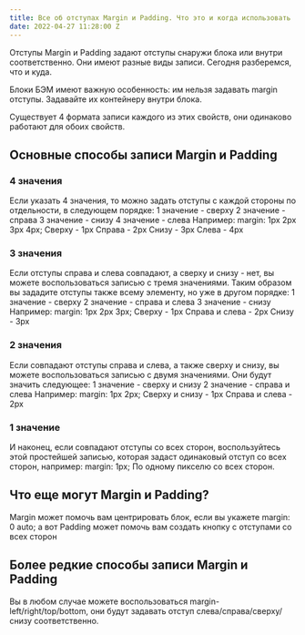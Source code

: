 ```yaml
---
title: Все об отступах Margin и Padding. Что это и когда использовать
date: 2022-04-27 11:28:00 Z
---
```


Отступы Margin и Padding задают отступы снаружи блока или внутри соответственно. Они имеют разные виды записи. Сегодня разберемся, что и куда.

> 
Блоки БЭМ имеют важную особенность: им нельзя задавать margin отступы. Задавайте их контейнеру внутри блока.


Существует 4 формата записи каждого из этих свойств, они одинаково работают для обоих свойств.

## Основные способы записи Margin и Padding

### 4 значения
Если указать 4 значения, то можно задать отступы с каждой стороны по отдельности, в следующем порядке:
1 значение - сверху
2 значение - справа
3 значение - снизу
4 значение - слева
Например:
margin: 1px 2px 3px 4px;
Сверху - 1px
Справа - 2px
Снизу -  3px
Слева -  4px

### 3 значения
Если отступы справа и слева совпадают, а сверху и снизу - нет, вы можете воспользоваться записью с тремя значениями. Таким образом вы зададите отступы также всему элементу, но уже в другом порядке:
1 значение - сверху
2 значение - справа и слева
3 значение - снизу
Например:
margin: 1px 2px 3px;
Сверху - 1px
Справа и слева - 2px
Снизу -  3px

### 2 значения
Если совпадают отступы справа и слева, а также сверху и снизу, вы можете воспользоваться записью с двумя значениями. Они будут значить следующее:
1 значение - сверху и снизу
2 значение - справа и слева
Например:
margin: 1px 2px;
Сверху и снизу - 1px
Справа и слева - 2px

### 1 значение
И наконец, если совпадают отступы со всех сторон, воспользуйтесь этой простейшей записью, которая задаст одинаковый отступ со всех сторон, например:
margin: 1px;
По одному пикселю со всех сторон.

## Что еще могут Margin и Padding?
Margin может помочь вам центрировать блок, если вы укажете margin: 0 auto; а вот Padding может помочь вам создать кнопку с отступами со всех сторон

## Более редкие способы записи Margin и Padding
Вы в любом случае можете воспользоваться margin-left/right/top/bottom, они будут задавать отступ слева/справа/сверху/снизу соответственно.
